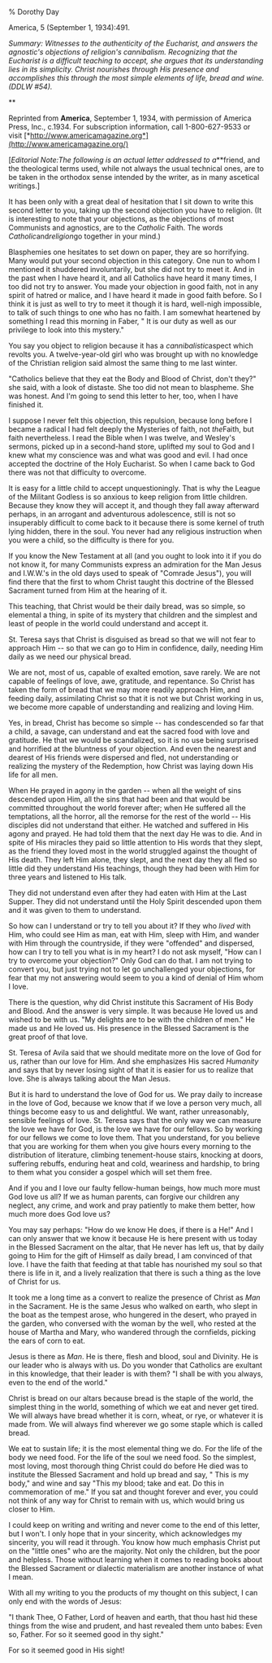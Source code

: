 % Dorothy Day

America, 5 (September 1, 1934):491.

*Summary: Witnesses to the authenticity of the Eucharist, and answers
the agnostic's objections of religion's cannibalism. Recognizing that
the Eucharist is a difficult teaching to accept, she argues that its
understanding lies in its simplicity. Christ nourishes through His
presence and accomplishes this through the most simple elements of life,
bread and wine. (DDLW \#54).*

**

Reprinted from **America**, September 1, 1934, with permission of
America Press, Inc., c.1934. For subscription information, call
1-800-627-9533 or visit
[*http://www.americamagazine.org*](http://www.americamagazine.org/)

[*Editorial Note:*The following is an actual letter addressed to
a****friend, and the theological terms used, while not always the usual
technical ones, are to be taken in the orthodox sense intended by the
writer, as in many ascetical writings.]

It has been only with a great deal of hesitation that I sit down to
write this second letter to you, taking up the second objection you have
to religion. (It is interesting to note that your objections, as the
objections of most Communists and agnostics, are to the *Catholic*
Faith. The words *Catholic*and*religion*go together in your mind.)

Blasphemies one hesitates to set down on paper, they are so horrifying.
Many would put your second objection in this category. One nun to whom I
mentioned it shuddered involuntarily, but she did not try to meet it.
And in the past when I have heard it, and all Catholics have heard it
many times, I too did not try to answer. You made your objection in good
faith, not in any spirit of hatred or malice, and I have heard it made
in good faith before. So I think it is just as well to try to meet it
though it is hard, well-nigh impossible, to talk of such things to one
who has no faith. I am somewhat heartened by something I read this
morning in Faber, " It is our duty as well as our privilege to look into
this mystery."

You say you object to religion because it has a *cannibalistic*aspect
which revolts you. A twelve-year-old girl who was brought up with no
knowledge of the Christian religion said almost the same thing to me
last winter.

"Catholics believe that they eat the Body and Blood of Christ, don't
they?" she said, with a look of distaste. She too did not mean to
blaspheme. She was honest. And I'm going to send this letter to her,
too, when I have finished it.

I suppose I never felt this objection, this repulsion, because long
before I became a radical I had felt deeply the Mysteries of faith, not
*the*Faith, but faith nevertheless. I read the Bible when I was twelve,
and Wesley's sermons, picked up in a second-hand store, uplifted my soul
to God and I knew what my conscience was and what was good and evil. I
had once accepted the doctrine of the Holy Eucharist. So when I came
back to God there was not that difficulty to overcome.

It is easy for a little child to accept unquestioningly. That is why the
League of the Militant Godless is so anxious to keep religion from
little children. Because they know they will accept it, and though they
fall away afterward perhaps, in an arrogant and adventurous adolescence,
still is not so insuperably difficult to come back to it because there
is some kernel of truth lying hidden, there in the soul. You never had
any religious instruction when you were a child, so the difficulty is
there for you.

If you know the New Testament at all (and you ought to look into it if
you do not know it, for many Communists express an admiration for the
Man Jesus and I.W.W.'s in the old days used to speak of "Comrade
Jesus"), you will find there that the first to whom Christ taught this
doctrine of the Blessed Sacrament turned from Him at the hearing of it.

This teaching, that Christ would be their daily bread, was so simple, so
elemental a thing, in spite of its mystery that children and the
simplest and least of people in the world could understand and accept
it.

St. Teresa says that Christ is disguised as bread so that we will not
fear to approach Him -- so that we can go to Him in confidence, daily,
needing Him daily as we need our physical bread.

We are not, most of us, capable of exalted emotion, save rarely. We are
not capable of feelings of love, awe, gratitude, and repentance. So
Christ has taken the form of bread that we may more readily approach
Him, and feeding daily, assimilating Christ so that it is not we but
Christ working in us, we become more capable of understanding and
realizing and loving Him.

Yes, in bread, Christ has become so simple -- has condescended so far
that a child, a savage, can understand and eat the sacred food with love
and gratitude. He that we would be scandalized, so it is no use being
surprised and horrified at the bluntness of your objection. And even the
nearest and dearest of His friends were dispersed and fled, not
understanding or realizing the mystery of the Redemption, how Christ was
laying down His life for all men.

When He prayed in agony in the garden -- when all the weight of sins
descended upon Him, all the sins that had been and that would be
committed throughout the world forever after; when He suffered all the
temptations, all the horror, all the remorse for the rest of the world
-- His disciples did not understand that either. He watched and suffered
in His agony and prayed. He had told them that the next day He was to
die. And in spite of His miracles they paid so little attention to His
words that they slept, as the friend they loved most in the world
struggled against the thought of His death. They left Him alone, they
slept, and the next day they all fled so little did they understand His
teachings, though they had been with Him for three years and listened to
His talk.

They did not understand even after they had eaten with Him at the Last
Supper. They did not understand until the Holy Spirit descended upon
them and it was given to them to understand.

So how can I understand or try to tell you about it? If they who *lived*
with Him, who could see Him as man, eat with Him, sleep with Him, and
wander with Him through the countryside, if they were "offended" and
dispersed, how can I try to tell you what is in my heart? I do not ask
myself, "How can I try to overcome your objection?" Only God can do
that. I am not trying to convert you, but just trying not to let go
unchallenged your objections, for fear that my not answering would seem
to you a kind of denial of Him whom I love.

There is the question, why did Christ institute this Sacrament of His
Body and Blood. And the answer is very simple. It was because He loved
us and wished to be with us. "My delights are to be with the children of
men." He made us and He loved us. His presence in the Blessed Sacrament
is the great proof of that love.

St. Teresa of Avila said that we should meditate more on the love of God
for us, rather than our love for Him. And she emphasizes His sacred
*Humanity* and says that by never losing sight of that it is easier for
us to realize that love. She is always talking about the Man Jesus.

But it is hard to understand the love of God for us. We pray daily to
increase in the love of God, because we know that if we love a person
very much, all things become easy to us and delightful. We want, rather
unreasonably, sensible feelings of love. St. Teresa says that the only
way we can measure the love we have for God, is the love we have for our
fellows. So by working for our fellows we come to love them. That you
understand, for you believe that you are working for them when you give
hours every morning to the distribution of literature, climbing
tenement-house stairs, knocking at doors, suffering rebuffs, enduring
heat and cold, weariness and hardship, to bring to them what you
consider a gospel which will set them free.

And if you and I love our faulty fellow-human beings, how much more must
God love us all? If we as human parents, can forgive our children any
neglect, any crime, and work and pray patiently to make them better, how
much more does God love us?

You may say perhaps: "How do we know He does, if there is a He!" And I
can only answer that we know it because He is here present with us today
in the Blessed Sacrament on the altar, that He never has left us, that
by daily going to Him for the gift of Himself as daily bread, I am
convinced of that love. I have the faith that feeding at that table has
nourished my soul so that there is life in it, and a lively realization
that there is such a thing as the love of Christ for us.

It took me a long time as a convert to realize the presence of Christ as
*Man* in the Sacrament. He is the same Jesus who walked on earth, who
slept in the boat as the tempest arose, who hungered in the desert, who
prayed in the garden, who conversed with the woman by the well, who
rested at the house of Martha and Mary, who wandered through the
cornfields, picking the ears of corn to eat.

Jesus is there as *Man*. He is there, flesh and blood, soul and
Divinity. He is our leader who is always with us. Do you wonder that
Catholics are exultant in this knowledge, that their leader is with
them? "I shall be with you always, even to the end of the world."

Christ is bread on our altars because bread is the staple of the world,
the simplest thing in the world, something of which we eat and never get
tired. We will always have bread whether it is corn, wheat, or rye, or
whatever it is made from. We will always find wherever we go some staple
which is called bread.

We eat to sustain life; it is the most elemental thing we do. For the
life of the body we need food. For the life of the soul we need food. So
the simplest, most loving, most thorough thing Christ could do before He
died was to institute the Blessed Sacrament and hold up bread and say, "
This is my body," and wine and say "This my blood; take and eat. Do this
in commemoration of me." If you sat and thought forever and ever, you
could not think of any way for Christ to remain with us, which would
bring us closer to Him.

I could keep on writing and writing and never come to the end of this
letter, but I won't. I only hope that in your sincerity, which
acknowledges my sincerity, you will read it through. You know how much
emphasis Christ put on the "little ones" who are the majority. Not only
the children, but the poor and helpless. Those without learning when it
comes to reading books about the Blessed Sacrament or dialectic
materialism are another instance of what I mean.

With all my writing to you the products of my thought on this subject, I
can only end with the words of Jesus:

"I thank Thee, O Father, Lord of heaven and earth, that thou hast hid
these things from the wise and prudent, and hast revealed them unto
babes: Even so, Father. For so it seemed good in thy sight."

For so it seemed good in His sight!

